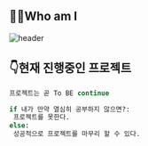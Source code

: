 ## 🤷‍♂️Who am I 

![header](https://capsule-render.vercel.app/api?type=wave&color=auto&height=300&section=header&text=welcome%20render&fontSize=90)






## 👇현재 진행중인 프로젝트 

 

```py
프로젝트는 곧 To BE continue

if 내가 만약 열심히 공부하지 않으면?:
 프로젝트를 못한다.
else:
 성공적으로 프로젝트를 마무리 할 수 있다.
```



